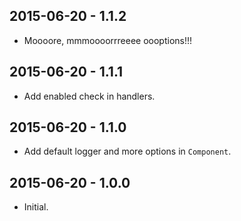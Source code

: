 2015-06-20 - 1.1.2
------------------
* Moooore, mmmoooorrreeee oooptions!!!

2015-06-20 - 1.1.1
------------------
* Add enabled check in handlers.

2015-06-20 - 1.1.0
------------------
* Add default logger and more options in `Component`.

2015-06-20 - 1.0.0
------------------
* Initial.
